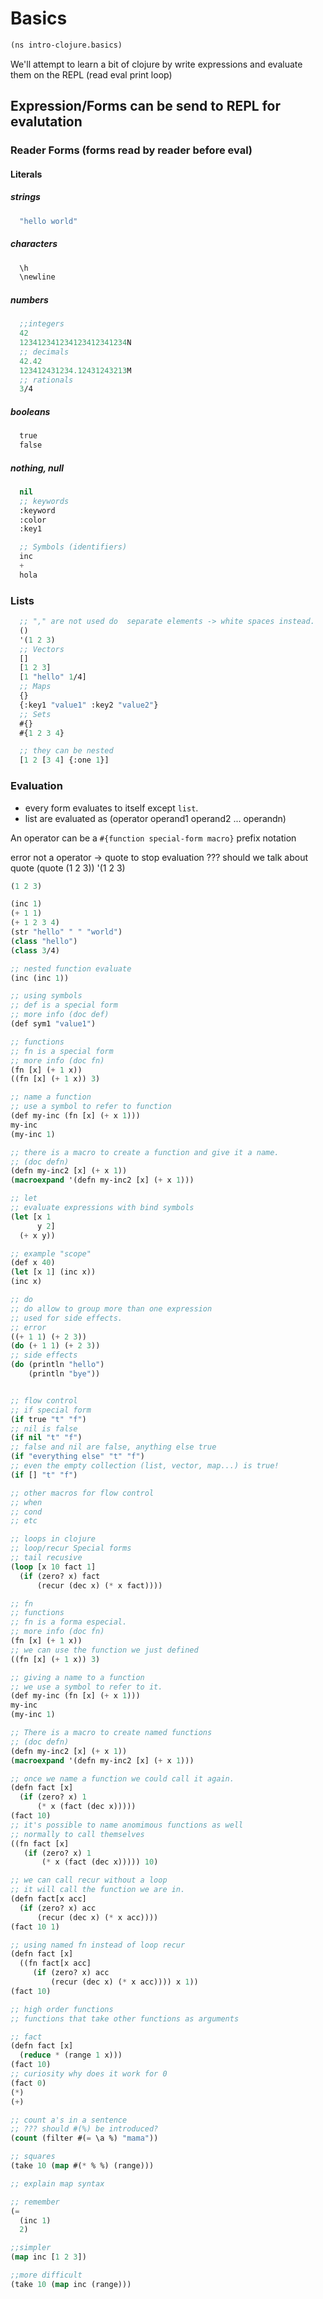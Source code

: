 # Basics


```lisp
(ns intro-clojure.basics)
```

We'll attempt to learn a bit of clojure by write expressions and evaluate them on the REPL (read eval print loop)

## Expression/Forms can be send to REPL for evalutation

### Reader Forms (forms read by reader before eval)
#### Literals
##### strings

```lisp
  "hello world"
```

##### characters

```lisp
  \h
  \newline
```
##### numbers

```lisp
  ;;integers
  42
  123412341234123412341234N
  ;; decimals
  42.42
  123412431234.12431243213M
  ;; rationals
  3/4
```
##### booleans

```lisp
  true
  false
```
##### nothing, null

```lisp
  nil
  ;; keywords
  :keyword
  :color
  :key1

  ;; Symbols (identifiers)
  inc
  +
  hola
```

### Lists

```lisp
  ;; "," are not used do  separate elements -> white spaces instead.
  ()
  '(1 2 3)
  ;; Vectors
  []
  [1 2 3]
  [1 "hello" 1/4]
  ;; Maps
  {}
  {:key1 "value1" :key2 "value2"}
  ;; Sets
  #{}
  #{1 2 3 4}

  ;; they can be nested
  [1 2 [3 4] {:one 1}]
```

### Evaluation

 * every form evaluates to itself except ``list``.
 * list are evaluated as (operator operand1 operand2 ... operandn)
 
 An operator can be a ``#{function special-form macro}`` prefix notation

 error not a operator -> quote to stop evaluation
 ??? should we talk about quote (quote (1 2 3)) '(1 2 3)
  
```lisp
(1 2 3)

(inc 1)
(+ 1 1)
(+ 1 2 3 4)
(str "hello" " " "world")
(class "hello")
(class 3/4)

;; nested function evaluate
(inc (inc 1))

;; using symbols
;; def is a special form
;; more info (doc def)
(def sym1 "value1")

;; functions
;; fn is a special form
;; more info (doc fn)
(fn [x] (+ 1 x))
((fn [x] (+ 1 x)) 3)

;; name a function
;; use a symbol to refer to function
(def my-inc (fn [x] (+ x 1)))
my-inc
(my-inc 1)

;; there is a macro to create a function and give it a name.
;; (doc defn)
(defn my-inc2 [x] (+ x 1))
(macroexpand '(defn my-inc2 [x] (+ x 1)))

;; let
;; evaluate expressions with bind symbols
(let [x 1
      y 2]
  (+ x y))

;; example "scope"
(def x 40)
(let [x 1] (inc x))
(inc x)

;; do
;; do allow to group more than one expression
;; used for side effects.
;; error
((+ 1 1) (+ 2 3))
(do (+ 1 1) (+ 2 3))
;; side effects
(do (println "hello")
    (println "bye"))


;; flow control
;; if special form
(if true "t" "f")
;; nil is false
(if nil "t" "f")
;; false and nil are false, anything else true
(if "everything else" "t" "f")
;; even the empty collection (list, vector, map...) is true!
(if [] "t" "f")

;; other macros for flow control
;; when
;; cond
;; etc

;; loops in clojure
;; loop/recur Special forms
;; tail recusive
(loop [x 10 fact 1]
  (if (zero? x) fact
      (recur (dec x) (* x fact))))

;; fn
;; functions
;; fn is a forma especial.
;; more info (doc fn)
(fn [x] (+ 1 x))
;; we can use the function we just defined
((fn [x] (+ 1 x)) 3)

;; giving a name to a function
;; we use a symbol to refer to it.
(def my-inc (fn [x] (+ x 1)))
my-inc
(my-inc 1)

;; There is a macro to create named functions
;; (doc defn)
(defn my-inc2 [x] (+ x 1))
(macroexpand '(defn my-inc2 [x] (+ x 1)))

;; once we name a function we could call it again.
(defn fact [x]
  (if (zero? x) 1
      (* x (fact (dec x)))))
(fact 10)
;; it's possible to name anomimous functions as well
;; normally to call themselves
((fn fact [x]
   (if (zero? x) 1
       (* x (fact (dec x))))) 10)

;; we can call recur without a loop
;; it will call the function we are in.
(defn fact[x acc]
  (if (zero? x) acc
      (recur (dec x) (* x acc))))
(fact 10 1)

;; using named fn instead of loop recur
(defn fact [x]
  ((fn fact[x acc]
     (if (zero? x) acc
         (recur (dec x) (* x acc)))) x 1))
(fact 10)

;; high order functions
;; functions that take other functions as arguments

;; fact
(defn fact [x]
  (reduce * (range 1 x)))
(fact 10)
;; curiosity why does it work for 0
(fact 0)
(*)
(+)

;; count a's in a sentence
;; ??? should #(%) be introduced?
(count (filter #(= \a %) "mama"))

;; squares
(take 10 (map #(* % %) (range)))

;; explain map syntax

;; remember
(= 
  (inc 1)
  2)

;;simpler
(map inc [1 2 3])

;;more difficult
(take 10 (map inc (range)))



```
